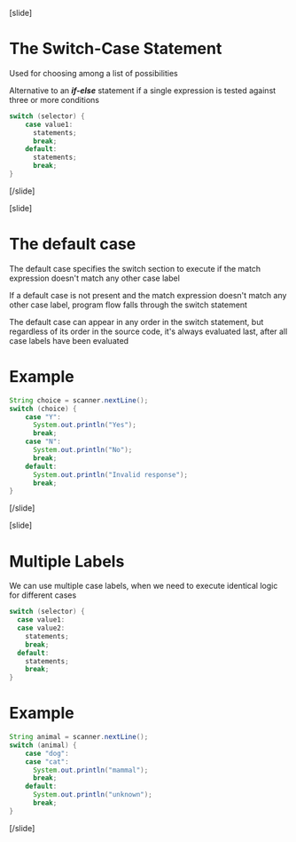 [slide]
# The Switch-Case Statement
Used for choosing among a list of possibilities

Alternative to an ***if-else*** statement if a single expression is tested against three or more conditions

```java
switch (selector) {
    case value1:
      statements;
      break;
    default:
      statements;
      break;
}
```
[/slide]

[slide]
# The default case
The default case specifies the switch section to execute if the match expression doesn't match any other case label

If a default case is not present and the match expression doesn't match any other case label, program flow falls through the switch statement

The default case can appear in any order in the switch statement, but regardless of its order in the source code, it's always evaluated last, after all case labels have been evaluated

# Example
```java
String choice = scanner.nextLine();
switch (choice) {
    case "Y":
      System.out.println("Yes");
      break;
    case "N":
      System.out.println("No");
      break;
    default:
      System.out.println("Invalid response");
      break;
}
```
[/slide]

[slide]
# Multiple Labels
We can use multiple case labels, when we need to execute identical logic for different cases

```java
switch (selector) {
  case value1:
  case value2:
    statements;
    break;
  default:
    statements; 
    break;
}
```
# Example
```java
String animal = scanner.nextLine();
switch (animal) {
    case "dog":
    case "cat":
      System.out.println("mammal");
      break;
    default:
      System.out.println("unknown"); 
      break;
}
```
[/slide]